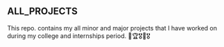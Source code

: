 ## ALL_PROJECTS
This repo. contains my all minor and major projects that I have worked on during my college and internships period. 🥇🏆🎖🏅🎖
